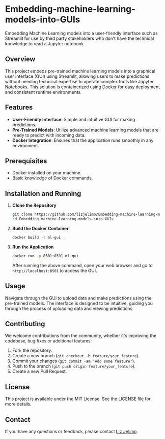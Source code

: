 # Embedding-machine-learning-models-into-GUIs
Embedding Machine Learning models into a user-friendly interface such as Streamlit for use by third party stakeholders who don't have the technical knowledge to read a Jupyter notebook.
 
## Overview
This project embeds pre-trained machine learning models into a graphical user interface (GUI) using Streamlit, allowing users to make predictions without needing technical expertise to operate complex tools like Jupyter Notebooks. This solution is containerized using Docker for easy deployment and consistent runtime environments.
 
## Features
- **User-Friendly Interface**: Simple and intuitive GUI for making predictions.
- **Pre-Trained Models**: Utilize advanced machine learning models that are ready to predict with incoming data.
- **Docker Integration**: Ensures that the application runs smoothly in any environment.
 
## Prerequisites
- Docker installed on your machine.
- Basic knowledge of Docker commands.
 
## Installation and Running
1. **Clone the Repository**
    ```bash
    git clone https://github.com/lizjelimo/Embedding-machine-learning-models-into-GUIs.git
    cd Embedding-machine-learning-models-into-GUIs
    ```
 
2. **Build the Docker Container**
    ```bash
    docker build -t ml-gui .
    ```
 
3. **Run the Application**
    ```bash
    docker run -p 8501:8501 ml-gui
    ```
 
    After running the above command, open your web browser and go to `http://localhost:8501` to access the GUI.
 
## Usage
Navigate through the GUI to upload data and make predictions using the pre-trained models. The interface is designed to be intuitive, guiding you through the process of uploading data and viewing predictions.
 
## Contributing
We welcome contributions from the community, whether it's improving the codebase, bug fixes or additional features:
1. Fork the repository.
2. Create a new branch (`git checkout -b feature/your_feature`).
3. Commit your changes (`git commit -am 'Add some feature'`).
4. Push to the branch (`git push origin feature/your_feature`).
5. Create a new Pull Request.
 
## License
This project is available under the MIT License. See the LICENSE file for more details.
 
## Contact
If you have any questions or feedback, please contact [Liz Jelimo](mailto:jelimoliz17@gmail.com).
